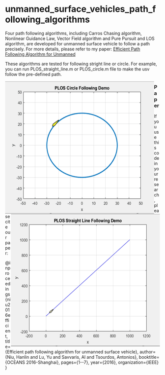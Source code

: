 # unmanned_surface_vehicles_path_following_algorithms
Four path following algorithms, including Carros Chasing algorithm, Nonlinear Guidance Law, Vector Field algorithm and Pure Pursuit and LOS algorithm, are developed for unmanned surface vehicle to follow a path precisely. For more details, please refer to my paper:  [Efficient Path Following Algorithm for Unmanned](https://ieeexplore.ieee.org/abstract/document/7485430)

These algorithms are tested for following stright line or circle. For example, you can run PLOS_straight_line.m or PLOS_circle.m file to make the usv follow the pre-defined path.


<img src=plos_circle.gif align="left" height="430" width="485" >
<img src=plos_straight_line.gif align="right" height="430" width="485" >




### Paper
If you use this code in your research, please cite our paper:

@inproceedings{niu2016efficient,
  title={Efficient path following algorithm for unmanned surface vehicle},
  author={Niu, Hanlin and Lu, Yu and Savvaris, Al and Tsourdos, Antonios},
  booktitle={OCEANS 2016-Shanghai},
  pages={1--7},
  year={2016},
  organization={IEEE}
}








